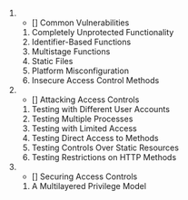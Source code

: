 1) - [] Common Vulnerabilities
    1) Completely Unprotected Functionality
    2) Identifier-Based Functions
    3) Multistage Functions
    4) Static Files
    5) Platform Misconfiguration
    6) Insecure Access Control Methods
2) - [] Attacking Access Controls
    1) Testing with Different User Accounts
    2) Testing Multiple Processes
    3) Testing with Limited Access
    4) Testing Direct Access to Methods
    5) Testing Controls Over Static Resources
    6) Testing Restrictions on HTTP Methods
3) - [] Securing Access Controls
    1) A Multilayered Privilege Model
